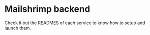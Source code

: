 # Mailshrimp backend

Check it out the READMES of each service to know how to setup and launch them.